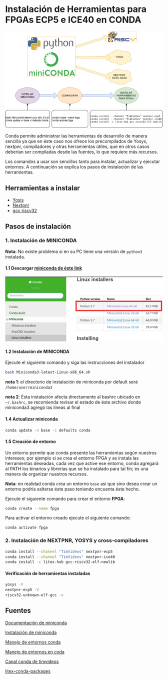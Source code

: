# Instalación de Herramientas para FPGAs ECP5 e ICE40 en CONDA

![Diagrama general de instalación](./img/conda-fpga-tools.png)

Conda permite administrar las herramientas de desarrollo de manera sencilla
ya que en éste caso nos ofrece los precompilados de Yosys, nextpnr, compiladores
y otras herramientas útiles, que en otros casos deberían ser compiladas desde
las fuentes, lo que requiere más recursos.

Los comandos a usar son sencillos tanto para instalar, actualizar y ejecutar entornos.
A continuación se explica los pasos de instalación de las herramientas.

## Herramientas a instalar

* [Yosis](https://github.com/YosysHQ/yosys)
* [Nextpnr](https://github.com/YosysHQ/nextpnr)
* [gcc riscv32](https://github.com/riscv/riscv-gnu-toolchain)

## Pasos de instalación

### 1. Instalación de MINICONDA

**Nota**: No existe problema si en su PC tiene una versión de `python3` instalada.

#### 1.1 Descargar [miniconda de éste link](https://docs.conda.io/en/latest/miniconda.html#linux-installers)

![descarga de miniconda](./img/descargar-miniconda.png)

#### 1.2 Instalación de MINICONDA

Ejecute el siguiente comando y siga las instrucciones del instalador
```bash
bash Miniconda3-latest-Linux-x86_64.sh
```

**nota 1**: el directorio de instalación de miniconda por default será `/home/user/miniconda3`

**nota 2**: Ésta instalación afecta directamente al bashrc ubicado en `~/.bashrc`,
se recomienda revisar el estado de éste archivo donde miniconda3 agregó las líneas al final

#### 1.4 Actualizar miniconda

```bash
conda update -n base -c defaults conda
```

#### 1.5 Creación de entorno

Un entorno permite que conda presente las herramientas según nuestros
intereses; por ejemplo si se crea el entorno FPGA y se instala las herramientas
deseadas, cada vez que active ese entorno, conda agregará al PATH los binarios y
librerías que se ha instalado para tal fin; es una manera de organizar nuestros recursos.

**Nota**: en realidad conda crea un entorno `base` así que sino desea crear un entorno
podría saltarse éste paso teniendo encuenta éste hecho.

Ejecute el siguiente comando para crear el entorno **FPGA**:

```bash
conda create --name fpga
```

Para activar el entorno creado ejecute el siguiente comando:

```bash
conda activate fpga
```

### 2. Instalación de NEXTPNR, YOSYS y cross-compiladores

```bash
conda install --channel "TimVideos" nextpnr-ecp5
conda install --channel "TimVideos" nextpnr-ice40
conda install -c litex-hub gcc-riscv32-elf-newlib
```

#### Verificación de herramientas instaladas

```bash
yosys -V
nextpnr-ecp5 -V
riscv32-unknown-elf-gcc -v
```

## Fuentes

[Documentación de miniconda](https://docs.conda.io/en/latest/miniconda.html)

[Instalación de miniconda](https://conda.io/projects/conda/en/latest/user-guide/install/linux.html)

[Manejo de entornos conda](https://docs.conda.io/projects/conda/en/latest/user-guide/getting-started.html#managing-environments)

[Manejo de entornos en coda](https://uoa-eresearch.github.io/eresearch-cookbook/recipe/2014/11/20/conda/)

[Canal conda de timvideos](https://anaconda.org/timvideos/repo/installers)

[litex-conda-packages](https://github.com/litex-hub/litex-conda-packages)

